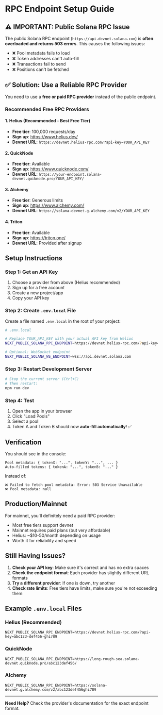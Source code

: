 # RPC Endpoint Setup Guide

## ⚠️ IMPORTANT: Public Solana RPC Issue

The public Solana RPC endpoint (`https://api.devnet.solana.com`) is **often overloaded and returns 503 errors**. This causes the following issues:

- ❌ Pool metadata fails to load
- ❌ Token addresses can't auto-fill
- ❌ Transactions fail to send
- ❌ Positions can't be fetched

## ✅ Solution: Use a Reliable RPC Provider

You need to use a **free or paid RPC provider** instead of the public endpoint.

### Recommended Free RPC Providers

#### 1. **Helius** (Recommended - Best Free Tier)
- **Free tier**: 100,000 requests/day
- **Sign up**: https://www.helius.dev/
- **Devnet URL**: `https://devnet.helius-rpc.com/?api-key=YOUR_API_KEY`

#### 2. **QuickNode**
- **Free tier**: Available
- **Sign up**: https://www.quicknode.com/
- **Devnet URL**: `https://your-endpoint.solana-devnet.quiknode.pro/YOUR_API_KEY/`

#### 3. **Alchemy**
- **Free tier**: Generous limits
- **Sign up**: https://www.alchemy.com/
- **Devnet URL**: `https://solana-devnet.g.alchemy.com/v2/YOUR_API_KEY`

#### 4. **Triton**
- **Free tier**: Available
- **Sign up**: https://triton.one/
- **Devnet URL**: Provided after signup

## Setup Instructions

### Step 1: Get an API Key

1. Choose a provider from above (Helius recommended)
2. Sign up for a free account
3. Create a new project/app
4. Copy your API key

### Step 2: Create `.env.local` File

Create a file named `.env.local` in the root of your project:

```bash
# .env.local

# Replace YOUR_API_KEY with your actual API key from Helius
NEXT_PUBLIC_SOLANA_RPC_ENDPOINT=https://devnet.helius-rpc.com/?api-key=YOUR_API_KEY

# Optional: WebSocket endpoint
NEXT_PUBLIC_SOLANA_WS_ENDPOINT=wss://api.devnet.solana.com
```

### Step 3: Restart Development Server

```bash
# Stop the current server (Ctrl+C)
# Then restart:
npm run dev
```

### Step 4: Test

1. Open the app in your browser
2. Click "Load Pools"
3. Select a pool
4. Token A and Token B should now **auto-fill automatically**! ✅

## Verification

You should see in the console:
```
Pool metadata: { tokenX: "...", tokenY: "...", ... }
Auto-filled tokens: { tokenA: "...", tokenB: "..." }
```

Instead of:
```
❌ Failed to fetch pool metadata: Error: 503 Service Unavailable
❌ Pool metadata: null
```

## Production/Mainnet

For mainnet, you'll definitely need a paid RPC provider:
- Most free tiers support devnet
- Mainnet requires paid plans (but very affordable)
- Helius: ~$10-50/month depending on usage
- Worth it for reliability and speed

## Still Having Issues?

1. **Check your API key**: Make sure it's correct and has no extra spaces
2. **Check the endpoint format**: Each provider has slightly different URL formats
3. **Try a different provider**: If one is down, try another
4. **Check rate limits**: Free tiers have limits, make sure you're not exceeding them

## Example `.env.local` Files

### Helius (Recommended)
```env
NEXT_PUBLIC_SOLANA_RPC_ENDPOINT=https://devnet.helius-rpc.com/?api-key=abc123-def456-ghi789
```

### QuickNode
```env
NEXT_PUBLIC_SOLANA_RPC_ENDPOINT=https://long-rough-sea.solana-devnet.quiknode.pro/abc123def456/
```

### Alchemy
```env
NEXT_PUBLIC_SOLANA_RPC_ENDPOINT=https://solana-devnet.g.alchemy.com/v2/abc123def456ghi789
```

---

**Need Help?** Check the provider's documentation for the exact endpoint format.

